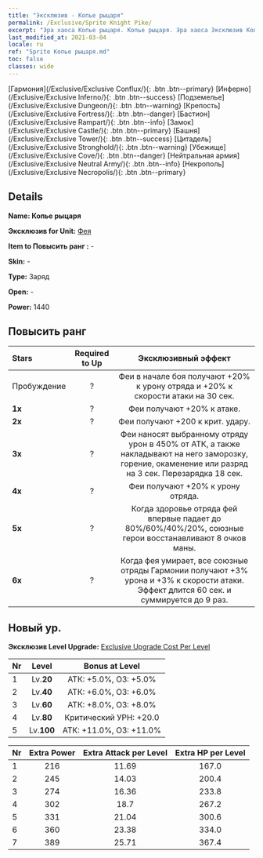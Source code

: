 ```yaml
---
title: "Эксклюзив - Копье рыцаря"
permalink: /Exclusive/Sprite Knight Pike/
excerpt: "Эра хаоса Копье рыцаря. Копье рыцаря. Эра хаоса Эксклюзив Копье рыцаря. Фея Эксклюзив."
last_modified_at: 2021-03-04
locale: ru
ref: "Sprite Копье рыцаря.md"
toc: false
classes: wide
---
```

 [Гармония](/Exclusive/Exclusive Conflux/){: .btn .btn--primary} [Инферно](/Exclusive/Exclusive Inferno/){: .btn .btn--success} [Подземелье](/Exclusive/Exclusive Dungeon/){: .btn .btn--warning} [Крепость](/Exclusive/Exclusive Fortress/){: .btn .btn--danger} [Бастион](/Exclusive/Exclusive Rampart/){: .btn .btn--info} [Замок](/Exclusive/Exclusive Castle/){: .btn .btn--primary} [Башня](/Exclusive/Exclusive Tower/){: .btn .btn--success} [Цитадель](/Exclusive/Exclusive Stronghold/){: .btn .btn--warning} [Убежище](/Exclusive/Exclusive Cove/){: .btn .btn--danger} [Нейтральная армия](/Exclusive/Exclusive Neutral Army/){: .btn .btn--info} [Некрополь](/Exclusive/Exclusive Necropolis/){: .btn .btn--primary} 

## Details
 **Name: Копье рыцаря** 

 **Эксклюзив for Unit:** [Фея](/units/Sprite/) 

 **Item to Повысить ранг :** -

 **Skin:** -

 **Type:** Заряд

 **Open:** -

 **Power:** 1440

## Повысить ранг 

  |     Stars    |  Required to Up | Эксклюзивный эффект |
  |:-------------|:---------------:|:---------------:|
  |  Пробуждение  | ? | Феи в начале боя получают +20% к урону отряда и +20% к скорости атаки на 30 сек. |
  | **1x** <i class="fas fa-star"/> | ? | Феи получают +20% к атаке. |
  | **2x** <i class="fas fa-star"/> | ? | Феи получают +200 к крит. удару. |
  | **3x** <i class="fas fa-star"/> | ? | Феи наносят выбранному отряду урон в 450% от АТК, а также накладывают на него заморозку, горение, окаменение или разряд на 3 сек. Перезарядка 18 сек. |
  | **4x** <i class="fas fa-star"/> | ? | Феи получают +20% к урону отряда. |
  | **5x** <i class="fas fa-star"/> | ? | Когда здоровье отряда фей впервые падает до 80%/60%/40%/20%, союзные герои восстанавливают 8 очков маны. |
  | **6x** <i class="fas fa-star"/> | ? | Когда фея умирает, все союзные отряды Гармонии получают +3% урона и +3% к скорости атаки. Эффект длится 60 сек. и суммируется до 9 раз. |


## Новый ур.
 **Эксклюзив Level Upgrade:** [Exclusive Upgrade Cost Per Level](/Exclusive/ExclusiveUpgradeCostPerLevel/)

  |  Nr  |   Level  | Bonus at Level |
  |:-----|:--------:|:--------------:|
  | 1 | Lv.**20** | АТК: +5.0%, ОЗ: +5.0% |
  | 2 | Lv.**40** | АТК: +6.0%, ОЗ: +6.0% |
  | 3 | Lv.**60** | АТК: +8.0%, ОЗ: +8.0% |
  | 4 | Lv.**80** | Критический УРН: +20.0 |
  | 5 | Lv.**100** | АТК: +11.0%, ОЗ: +11.0% |


  |  Nr  |  Extra Power | Extra Attack per Level | Extra HP per Level |
  |:-----|:--------:|:--------:|:--------:|
  | 1 | 216 | 11.69 | 167.0 |
  | 2 | 245 | 14.03 | 200.4 |
  | 3 | 274 | 16.36 | 233.8 |
  | 4 | 302 | 18.7 | 267.2 |
  | 5 | 331 | 21.04 | 300.6 |
  | 6 | 360 | 23.38 | 334.0 |
  | 7 | 389 | 25.71 | 367.4 |


